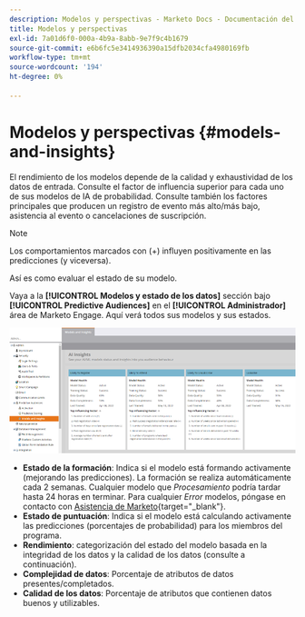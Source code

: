 ```yaml
---
description: Modelos y perspectivas - Marketo Docs - Documentación del producto
title: Modelos y perspectivas
exl-id: 7a01d6f0-000a-4b9a-8abb-9e7f9c4b1679
source-git-commit: e6b6fc5e3414936390a15dfb2034cfa4980169fb
workflow-type: tm+mt
source-wordcount: '194'
ht-degree: 0%

---
```


# Modelos y perspectivas {#models-and-insights}

El rendimiento de los modelos depende de la calidad y exhaustividad de los datos de entrada. Consulte el factor de influencia superior para cada uno de sus modelos de IA de probabilidad. Consulte también los factores principales que producen un registro de evento más alto/más bajo, asistencia al evento o cancelaciones de suscripción.

>[!NOTE]
>
>Los comportamientos marcados con (+) influyen positivamente en las predicciones (y viceversa).

Así es como evaluar el estado de su modelo.

Vaya a la **[!UICONTROL Modelos y estado de los datos]** sección bajo **[!UICONTROL Predictive Audiences]** en el **[!UICONTROL Administrador]** área de Marketo Engage. Aquí verá todos sus modelos y sus estados.

![Imagen uno](assets/models-and-insights-1.png)

* **Estado de la formación**: Indica si el modelo está formando activamente (mejorando las predicciones). La formación se realiza automáticamente cada 2 semanas. Cualquier modelo que _Procesamiento_ podría tardar hasta 24 horas en terminar. Para cualquier _Error_ modelos, póngase en contacto con [Asistencia de Marketo](https://nation.marketo.com/t5/Support/ct-p/Support){target=&quot;_blank&quot;}.
* **Estado de puntuación**: Indica si el modelo está calculando activamente las predicciones (porcentajes de probabilidad) para los miembros del programa.
* **Rendimiento**: categorización del estado del modelo basada en la integridad de los datos y la calidad de los datos (consulte a continuación).
* **Complejidad de datos**: Porcentaje de atributos de datos presentes/completados.
* **Calidad de los datos**: Porcentaje de atributos que contienen datos buenos y utilizables.
